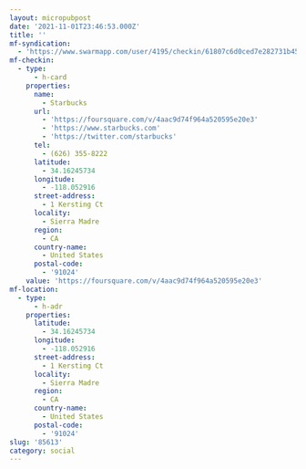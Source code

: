 ```yaml
---
layout: micropubpost
date: '2021-11-01T23:46:53.000Z'
title: ''
mf-syndication:
  - 'https://www.swarmapp.com/user/4195/checkin/61807c6d0ced7e282731b45c'
mf-checkin:
  - type:
      - h-card
    properties:
      name:
        - Starbucks
      url:
        - 'https://foursquare.com/v/4aac9d74f964a520595e20e3'
        - 'https://www.starbucks.com'
        - 'https://twitter.com/starbucks'
      tel:
        - (626) 355-8222
      latitude:
        - 34.16245734
      longitude:
        - -118.052916
      street-address:
        - 1 Kersting Ct
      locality:
        - Sierra Madre
      region:
        - CA
      country-name:
        - United States
      postal-code:
        - '91024'
    value: 'https://foursquare.com/v/4aac9d74f964a520595e20e3'
mf-location:
  - type:
      - h-adr
    properties:
      latitude:
        - 34.16245734
      longitude:
        - -118.052916
      street-address:
        - 1 Kersting Ct
      locality:
        - Sierra Madre
      region:
        - CA
      country-name:
        - United States
      postal-code:
        - '91024'
slug: '85613'
category: social
---
```

